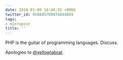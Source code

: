 ```yaml
---
date: 2018-01-09 16:44:32 +0000
twitter_id: 950845769975844869
tags:
- micropost
title: ''
---
```


PHP is the guitar of programming languages. Discuss.

Apologies to [@yellowlabrat](https://twitter.com/yellowlabrat).
